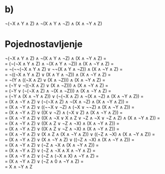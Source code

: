 
# b)
¬(¬X ∧ Y ∧ Z) ∧ ¬(X ∧ Y ∧ ¬Z) ∧ (X ∧ ¬Y ∧ Z)

# Pojednostavljenje
¬(¬X ∧ Y ∧ Z) ∧ ¬(X ∧ Y ∧ ¬Z) ∧ (X ∧ ¬Y ∧ Z) =\
\= (¬(¬X ∧ Y ∧ Z) ∧ ¬(X ∧ Y ∧ ¬Z)) ∧ (X ∧ ¬Y ∧ Z) =\
\= ¬(¬¬(¬X ∧ Y ∧ Z) ∨ ¬¬(X ∧ Y ∧ ¬Z)) ∧ (X ∧ ¬Y ∧ Z) =\
\= ¬((¬X ∧ Y ∧ Z) ∨ (X ∧ Y ∧ ¬Z)) ∧ (X ∧ ¬Y ∧ Z) =\
\= ¬(Y ∧ ((¬X ∧ Z) ∨ (X ∧ ¬Z))) ∧ (X ∧ ¬Y ∧ Z) =\
\= (¬Y ∨ ¬((¬X ∧ Z) ∨ (X ∧ ¬Z))) ∧ (X ∧ ¬Y ∧ Z) =\
\= (¬Y ∨ (¬(¬X ∧ Z) ∧ ¬(X ∧ ¬Z))) ∧ (X ∧ ¬Y ∧ Z) =\
\= (¬Y ∧ (X ∧ ¬Y ∧ Z)) ∨ (¬(¬X ∧ Z) ∧ ¬(X ∧ ¬Z) ∧ (X ∧ ¬Y ∧ Z)) =\
\= (X ∧ ¬Y ∧ Z) ∨ (¬(¬X ∧ Z) ∧ ¬(X ∧ ¬Z) ∧ (X ∧ ¬Y ∧ Z)) =\
\= (X ∧ ¬Y ∧ Z) ∨ ((¬¬X ∨ ¬Z) ∧ (¬X ∨ ¬¬Z) ∧ (X ∧ ¬Y ∧ Z)) =\
\= (X ∧ ¬Y ∧ Z) ∨ ((X ∨ ¬Z) ∧ (¬X ∨ Z) ∧ (X ∧ ¬Y ∧ Z)) =\
\= (X ∧ ¬Y ∧ Z) ∨ ((X ∧ ¬X ∨ X ∧ Z ∨ ¬Z ∧ ¬X ∨ ¬Z ∧ Z) ∧ (X ∧ ¬Y ∧ Z)) =\
\= (X ∧ ¬Y ∧ Z) ∨ ((X ∧ Z ∨ ¬Z ∧ ¬X) ∧ (X ∧ ¬Y ∧ Z)) =\
\= (X ∧ ¬Y ∧ Z) ∨ ((X ∧ Z ∨ ¬Z ∧ ¬X) ∧ (X ∧ ¬Y ∧ Z)) =\
\= (X ∧ ¬Y ∧ Z) ∨ (X ∧ Z ∧ (X ∧ ¬Y ∧ Z)) ∨ ((¬Z ∧ ¬X) ∧ (X ∧ ¬Y ∧ Z)) =\
\= (X ∧ ¬Y ∧ Z) ∨ (X ∧ ¬Y ∧ Z) ∨ ((¬Z ∧ ¬X) ∧ (X ∧ ¬Y ∧ Z)) =\
\= (X ∧ ¬Y ∧ Z) ∨ (¬Z ∧ ¬X ∧ (X ∧ ¬Y ∧ Z)) =\
\= (X ∧ ¬Y ∧ Z) ∨ (¬Z ∧ ¬X ∧ X ∧ ¬Y ∧ Z) =\
\= (X ∧ ¬Y ∧ Z) ∨ (¬Z ∧ (¬X ∧ X) ∧ ¬Y ∧ Z) =\
\= (X ∧ ¬Y ∧ Z) ∨ (¬Z ∧ 0 ∧ ¬Y ∧ Z) =\
\= X ∧ ¬Y ∧ Z
